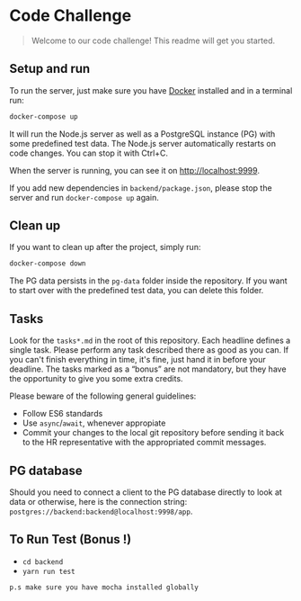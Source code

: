 
# Code Challenge

> Welcome to our code challenge! This readme will get you started.


## Setup and run

To run the server, just make sure you have [Docker](https://www.docker.com) installed and in a terminal run:

```bash
docker-compose up
```

It will run the Node.js server as well as a PostgreSQL instance (PG) with some predefined test data. The Node.js server automatically restarts on code changes. You can stop it with Ctrl+C.

When the server is running, you can see it on <http://localhost:9999>.

If you add new dependencies in `backend/package.json`, please stop the server and run `docker-compose up` again.


## Clean up

If you want to clean up after the project, simply run:

```bash
docker-compose down
```

The PG data persists in the `pg-data` folder inside the repository. If you want to start over with the predefined test data, you can delete this folder.


## Tasks

Look for the `tasks*.md` in the root of this repository. Each headline defines a single task. Please perform any task described there as good as you can. If you can't finish everything in time, it's fine, just hand it in before your deadline. The tasks marked as a “bonus” are not mandatory, but they have the opportunity to give you some extra credits.

Please beware of the following general guidelines:

 -  Follow ES6 standards
 -  Use `async`/`await`, whenever appropiate
 -  Commit your changes to the local git repository before sending it back to the HR representative with the appropriated commit messages.


## PG database

Should you need to connect a client to the PG database directly to look at data or otherwise, here is the connection string: `postgres://backend:backend@localhost:9998/app`.


## To Run Test (Bonus !)

- `cd backend`
- `yarn run test`

```
p.s make sure you have mocha installed globally
```

